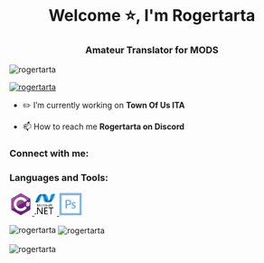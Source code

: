 <h1 align="center">Welcome ⭐, I'm Rogertarta</h1>
<h3 align="center">Amateur Translator for MODS</h3>

<p align="left"> <img src="https://komarev.com/ghpvc/?username=rogertarta&label=Profile%20views&color=0e75b6&style=flat" alt="rogertarta" /> </p>

<p align="left"> <a href="https://github.com/ryo-ma/github-profile-trophy"><img src="https://github-profile-trophy.vercel.app/?username=rogertarta" alt="rogertarta" /></a> </p>

- ✏️ I’m currently working on **Town Of Us ITA**

- 📫 How to reach me **Rogertarta on Discord**

<h3 align="left">Connect with me:</h3>
<p align="left">
</p>

<h3 align="left">Languages and Tools:</h3>
<p align="left"> <a href="https://www.w3schools.com/cs/" target="_blank" rel="noreferrer"> <img src="https://raw.githubusercontent.com/devicons/devicon/master/icons/csharp/csharp-original.svg" alt="csharp" width="40" height="40"/> </a> <a href="https://dotnet.microsoft.com/" target="_blank" rel="noreferrer"> <img src="https://raw.githubusercontent.com/devicons/devicon/master/icons/dot-net/dot-net-original-wordmark.svg" alt="dotnet" width="40" height="40"/> </a> <a href="https://www.photoshop.com/en" target="_blank" rel="noreferrer"> <img src="https://raw.githubusercontent.com/devicons/devicon/master/icons/photoshop/photoshop-line.svg" alt="photoshop" width="40" height="40"/> </a> </p>

<p><img align="left" src="https://github-readme-stats.vercel.app/api/top-langs?username=rogertarta&show_icons=true&locale=en&layout=compact" alt="rogertarta" /></p>

<p>&nbsp;<img align="center" src="https://github-readme-stats.vercel.app/api?username=rogertarta&show_icons=true&locale=en" alt="rogertarta" /></p>

<p><img align="center" src="https://github-readme-streak-stats.herokuapp.com/?user=rogertarta&" alt="rogertarta" /></p>
